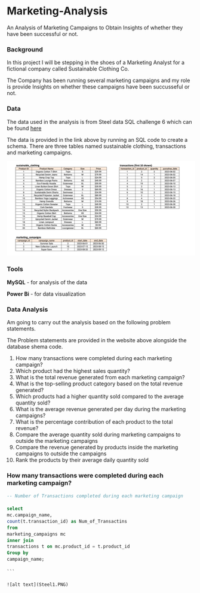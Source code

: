 # Marketing-Analysis
An Analysis of Marketing Campaigns to Obtain Insights of whether they have been successful or not.

### Background

In this project I will be stepping in the shoes of a Marketing Analyst for a fictional company called Sustainable Clothing Co.

The Company has been running several marketing campaigns and my role is provide Insights on whether these campaigns have been succusseful or not.

### Data
The data used in the analysis is from Steel data SQL challenge 6 which can be found [here](https://www.steeldata.org.uk/sql6.html) 

The data is provided in the link above by running an SQL code to create a schema.
There are three tables named sustainable clothing, transactions and marketing campaigns.

![alt text](steelchallenge6.PNG)



### Tools
**MySQL** - for analysis of the data

**Power Bi** - for data visualization

### Data Analysis

Am going to carry out the analysis based on the following problem statements.

The Problem statements are provided in the website above alongside the database shema code.

1. How many transactions were completed during each marketing campaign?
2. Which product had the highest sales quantity?
3. What is the total revenue generated from each marketing campaign?
4. What is the top-selling product category based on the total revenue generated?
5. Which products had a higher quantity sold compared to the average quantity sold?
6. What is the average revenue generated per day during the marketing campaigns?
7. What is the percentage contribution of each product to the total revenue?
8. Compare the average quantity sold during marketing campaigns to outside the marketing campaigns
9. Compare the revenue generated by products inside the marketing campaigns to outside the campaigns
10. Rank the products by their average daily quantity sold

### How many transactions were completed during each marketing campaign?

````SQL
-- Number of Transactions completed during each marketing campaign

select 
mc.campaign_name, 
count(t.transaction_id) as Num_of_Transactins
from 
marketing_campaigns mc
inner join 
transactions t on mc.product_id = t.product_id
Group by
campaign_name;

```

![alt text](Steel1.PNG)
